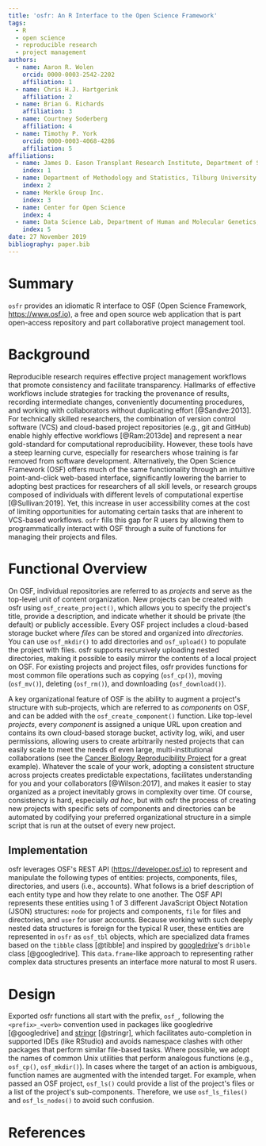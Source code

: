 ```yaml
---
title: 'osfr: An R Interface to the Open Science Framework'
tags:
  - R
  - open science
  - reproducible research
  - project management
authors:
  - name: Aaron R. Wolen
    orcid: 0000-0003-2542-2202
    affiliation: 1
  - name: Chris H.J. Hartgerink
    affiliation: 2
  - name: Brian G. Richards
    affiliation: 3
  - name: Courtney Soderberg
    affiliation: 4
  - name: Timothy P. York
    orcid: 0000-0003-4068-4286
    affiliation: 5
affiliations:
  - name: James D. Eason Transplant Research Institute, Department of Surgery, University of Tennessee Health Science Center
    index: 1
  - name: Department of Methodology and Statistics, Tilburg University
    index: 2
  - name: Merkle Group Inc.
    index: 3
  - name: Center for Open Science
    index: 4
  - name: Data Science Lab, Department of Human and Molecular Genetics, Virginia Commonwealth University
    index: 5
date: 27 November 2019
bibliography: paper.bib
---
```


# Summary

`osfr` provides an idiomatic R interface to OSF (Open Science Framework, https://www.osf.io), a free and open source web application that is part open-access repository and part collaborative project management tool.

# Background

Reproducible research requires effective project management workflows that promote consistency and facilitate transparency. Hallmarks of effective workflows include strategies for tracking the provenance of results, recording intermediate changes, conveniently documenting procedures, and working with collaborators without duplicating effort [@Sandve:2013]. For technically skilled researchers, the combination of version control software (VCS) and cloud-based project repositories (e.g., git and GitHub) enable highly effective workflows [@Ram:2013de] and represent a near gold-standard for computational reproducibility. However, these tools have a steep learning curve, especially for researchers whose training is far removed from software development. Alternatively, the Open Science Framework (OSF) offers much of the same functionality through an intuitive point-and-click web-based interface, significantly lowering the barrier to adopting best practices for researchers of all skill levels, or research groups composed of individuals with different levels of computational expertise [@Sullivan:2019]. Yet, this increase in user accessibility comes at the cost of limiting opportunities for automating certain tasks that are inherent to VCS-based workflows. `osfr` fills this gap for R users by allowing them to programmatically interact with OSF through a suite of functions for managing their projects and files.

# Functional Overview

On OSF, individual repositories are referred to as *projects* and serve as the top-level unit of content organization. New projects can be created with osfr using `osf_create_project()`, which allows you to specify the project's title, provide a description, and indicate whether it should be private (the default) or publicly accessible. Every OSF project includes a cloud-based storage bucket where *files* can be stored and organized into *directories*. You can use `osf_mkdir()` to add directories and `osf_upload()` to populate the project with files. osfr supports recursively uploading nested directories, making it possible to easily mirror the contents of a local project on OSF. For existing projects and project files, osfr provides functions for most common file operations such as copying (`osf_cp()`), moving (`osf_mv()`), deleting (`osf_rm()`), and downloading (`osf_download()`).

A key organizational feature of OSF is the ability to augment a project's structure with sub-projects, which are referred to as *components* on OSF, and can be added with the `osf_create_component()` function. Like top-level *projects*, every *component* is assigned a unique URL upon creation and contains its own cloud-based storage bucket, activity log, wiki, and user permissions, allowing users to create arbitrarily nested projects that can easily scale to meet the needs of even large, multi-institutional collaborations (see the [Cancer Biology Reproducibility Project][cbrp] for a great example). Whatever the scale of your work, adopting a consistent structure across projects creates predictable expectations, facilitates understanding for you and your collaborators [@Wilson:2017], and makes it easier to stay organized as a project inevitably grows in complexity over time. Of course, consistency is hard, especially *ad hoc*, but with osfr the process of creating new projects with specific sets of components and directories can be automated by codifying your preferred organizational structure in a simple script that is run at the outset of every new project.


## Implementation

osfr leverages OSF's REST API (https://developer.osf.io) to represent and manipulate the following types of entities: projects, components, files, directories, and users (i.e., accounts). What follows is a brief description of each entity type and how they relate to one another. The OSF API represents these entities using 1 of 3 different JavaScript Object Notation (JSON) structures: `node` for projects and components, `file` for files and directories, and `user` for user accounts. Because working with such deeply nested data structures is foreign for the typical R user, these entities are represented in `osfr` as `osf_tbl` objects, which are specialized data frames based on the `tibble` class [@tibble] and inspired by [googledrive][]'s `dribble` class [@googledrive]. This `data.frame`-like approach to representing rather complex data structures presents an interface more natural to most R users.

# Design

Exported osfr functions all start with the prefix, `osf_`, following the `<prefix>_<verb>` convention used in packages like googledrive [@googledrive] and [stringr][] [@stringr], which facilitates auto-completion in supported IDEs (like RStudio) and avoids namespace clashes with other packages that perform similar file-based tasks. Where possible, we adopt the names of common Unix utilities that perform analogous functions (e.g., `osf_cp()`, `osf_mkdir()`). In cases where the target of an action is ambiguous, function names are augmented with the intended target. For example, when passed an OSF project, `osf_ls()` could provide a list of the project's files or a list of the project's sub-components. Therefore, we use `osf_ls_files()` and `osf_ls_nodes()` to avoid such confusion. 

# References

<!-- link -->
[cbrp]: https://osf.io/e81xl/ "Reproducibility Project: Cancer Biology"
[googledrive]: https://googledrive.tidyverse.org
[stringr]: https://stringr.tidyverse.org